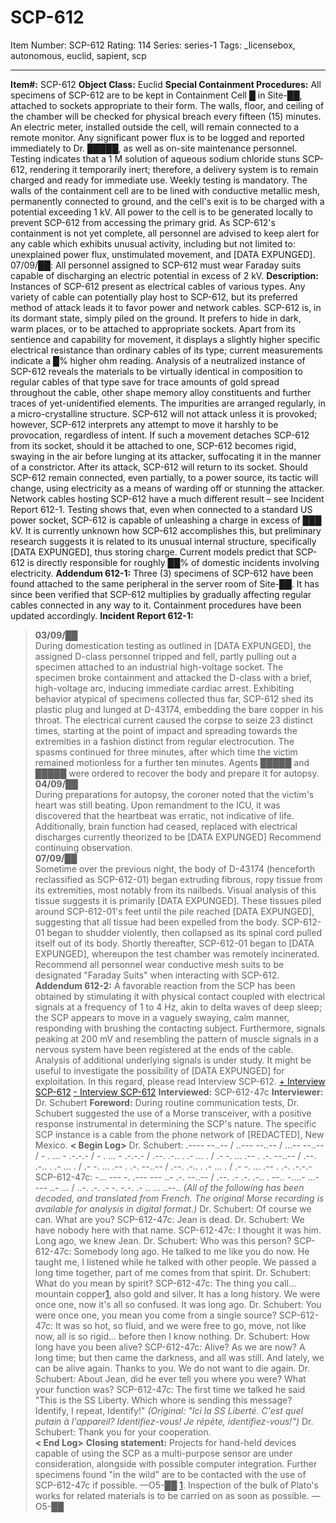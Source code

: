 # SCP-612
Item Number: SCP-612
Rating: 114
Series: series-1
Tags: _licensebox, autonomous, euclid, sapient, scp

---

**Item#:** SCP-612
**Object Class:** Euclid
**Special Containment Procedures:** All specimens of SCP-612 are to be kept in Containment Cell █ in Site-██, attached to sockets appropriate to their form. The walls, floor, and ceiling of the chamber will be checked for physical breach every fifteen (15) minutes. An electric meter, installed outside the cell, will remain connected to a remote monitor. Any significant power flux is to be logged and reported immediately to Dr. █████, as well as on-site maintenance personnel. Testing indicates that a 1 M solution of aqueous sodium chloride stuns SCP-612, rendering it temporarily inert; therefore, a delivery system is to remain charged and ready for immediate use. Weekly testing is mandatory. The walls of the containment cell are to be lined with conductive metallic mesh, permanently connected to ground, and the cell's exit is to be charged with a potential exceeding 1 kV. All power to the cell is to be generated locally to prevent SCP-612 from accessing the primary grid. As SCP-612's containment is not yet complete, all personnel are advised to keep alert for any cable which exhibits unusual activity, including but not limited to: unexplained power flux, unstimulated movement, and [DATA EXPUNGED].
07/09/██: All personnel assigned to SCP-612 must wear Faraday suits capable of discharging an electric potential in excess of 2 kV.
**Description:** Instances of SCP-612 present as electrical cables of various types. Any variety of cable can potentially play host to SCP-612, but its preferred method of attack leads it to favor power and network cables.
SCP-612 is, in its dormant state, simply piled on the ground. It prefers to hide in dark, warm places, or to be attached to appropriate sockets. Apart from its sentience and capability for movement, it displays a slightly higher specific electrical resistance than ordinary cables of its type; current measurements indicate a █% higher ohm reading. Analysis of a neutralized instance of SCP-612 reveals the materials to be virtually identical in composition to regular cables of that type save for trace amounts of gold spread throughout the cable, other shape memory alloy constituents and further traces of yet-unidentified elements. The impurities are arranged regularly, in a micro-crystalline structure.
SCP-612 will not attack unless it is provoked; however, SCP-612 interprets any attempt to move it harshly to be provocation, regardless of intent. If such a movement detaches SCP-612 from its socket, should it be attached to one, SCP-612 becomes rigid, swaying in the air before lunging at its attacker, suffocating it in the manner of a constrictor. After its attack, SCP-612 will return to its socket. Should SCP-612 remain connected, even partially, to a power source, its tactic will change, using electricity as a means of warding off or stunning the attacker. Network cables hosting SCP-612 have a much different result – see Incident Report 612-1. Testing shows that, even when connected to a standard US power socket, SCP-612 is capable of unleashing a charge in excess of ███ kV. It is currently unknown how SCP-612 accomplishes this, but preliminary research suggests it is related to its unusual internal structure, specifically [DATA EXPUNGED], thus storing charge.
Current models predict that SCP-612 is directly responsible for roughly ██% of domestic incidents involving electricity.
**Addendum 612-1:** Three (3) specimens of SCP-612 have been found attached to the same peripheral in the server room of Site-██. It has since been verified that SCP-612 multiplies by gradually affecting regular cables connected in any way to it. Containment procedures have been updated accordingly.
**Incident Report 612-1:**
> **03/09/██**  
>  During domestication testing as outlined in [DATA EXPUNGED], the assigned D-class personnel tripped and fell, partly pulling out a specimen attached to an industrial high-voltage socket. The specimen broke containment and attacked the D-class with a brief, high-voltage arc, inducing immediate cardiac arrest. Exhibiting behavior atypical of specimens collected thus far, SCP-612 shed its plastic plug and lunged at D-43174, embedding the bare copper in his throat. The electrical current caused the corpse to seize 23 distinct times, starting at the point of impact and spreading towards the extremities in a fashion distinct from regular electrocution. The spasms continued for three minutes, after which time the victim remained motionless for a further ten minutes. Agents █████ and █████ were ordered to recover the body and prepare it for autopsy.  
>  **04/09/██**  
>  During preparations for autopsy, the coroner noted that the victim's heart was still beating. Upon remandment to the ICU, it was discovered that the heartbeat was erratic, not indicative of life. Additionally, brain function had ceased, replaced with electrical discharges currently theorized to be [DATA EXPUNGED] Recommend continuing observation.  
>  **07/09/██**  
>  Sometime over the previous night, the body of D-43174 (henceforth reclassified as SCP-612-01) began extruding fibrous, ropy tissue from its extremities, most notably from its nailbeds. Visual analysis of this tissue suggests it is primarily [DATA EXPUNGED]. These tissues piled around SCP-612-01's feet until the pile reached [DATA EXPUNGED], suggesting that all tissue had been expelled from the body. SCP-612-01 began to shudder violently, then collapsed as its spinal cord pulled itself out of its body. Shortly thereafter, SCP-612-01 began to [DATA EXPUNGED], whereupon the test chamber was remotely incinerated. Recommend all personnel wear conductive mesh suits to be designated "Faraday Suits" when interacting with SCP-612.
**Addendum 612-2:** A favorable reaction from the SCP has been obtained by stimulating it with physical contact coupled with electrical signals at a frequency of 1 to 4 Hz, akin to delta waves of deep sleep; the SCP appears to move in a vaguely swaying, calm manner, responding with brushing the contacting subject. Furthermore, signals peaking at 200 mV and resembling the pattern of muscle signals in a nervous system have been registered at the ends of the cable. Analysis of additional underlying signals is under study. It might be useful to investigate the possibility of [DATA EXPUNGED] for exploitation. In this regard, please read Interview SCP-612.
[\+ Interview SCP-612](javascript:;)
[\- Interview SCP-612](javascript:;)
**Interviewed:** SCP-612-47c
**Interviewer:** Dr. Schubert
**Foreword:** During routine communication tests, Dr. Schubert suggested the use of a Morse transceiver, with a positive response instrumental in determining the SCP's nature. The specific SCP instance is a cable from the phone network of [REDACTED], New Mexico.
**< Begin Log>**
Dr. Schubert: .---- --..-- / ..--- --..-- / ...-- --..-- / - . ... - .-.-.- / - . ... - .-.-.- / .--. .-.. . .- ... . / .- -. ... .-- . .-. --..-- / .--. .-.. . .- ... . / .- -. ... .-- . .-. --..-- / .--. .-.. . .- ... . / .- -. ... .-- . .-. .-.-.-
SCP-612-47c: -... --- -. .--- --- ..- .-. --..-- / .--. .- .-. .-.. . --.. -....- ...- --- ..- ... / ..-. .-. .- -. -.-. .- .. ... ..--.. 
_(All of the following has been decoded, and translated from French. The original Morse recording is available for analysis in digital format.)_
Dr. Schubert: Of course we can. What are you?
SCP-612-47c: Jean is dead.
Dr. Schubert: We have nobody here with that name.
SCP-612-47c: I thought it was him. Long ago, we knew Jean.
Dr. Schubert: Who was this person?
SCP-612-47c: Somebody long ago. He talked to me like you do now. He taught me, I listened while he talked with other people. We passed a long time together, part of me comes from that spirit.
Dr. Schubert: What do you mean by spirit?
SCP-612-47c: The thing you call… mountain copper[1](javascript:;), also gold and silver. It has a long history. We were once one, now it's all so confused. It was long ago.
Dr. Schubert: You were once one, you mean you come from a single source?
SCP-612-47c: It was so hot, so fluid, and we were free to go, move, not like now, all is so rigid… before then I know nothing.
Dr. Schubert: How long have you been alive?
SCP-612-47c: Alive? As we are now? A long time; but then came the darkness, and all was still. And lately, we can be alive again. Thanks to you. We do not want to die again.
Dr. Schubert: About Jean, did he ever tell you where you were? What your function was?
SCP-612-47c: The first time we talked he said "This is the SS Liberty. Which whore is sending this message? Identify, I repeat, Identify!"
_(Original: "Ici la SS Liberté. C'est quel putain à l'appareil? Identifiez-vous! Je répète, identifiez-vous!")_
Dr. Schubert: Thank you for your cooperation.  
**< End Log>**
**Closing statement:** Projects for hand-held devices capable of using the SCP as a multi-purpose sensor are under consideration, alongside with possible computer integration. Further specimens found "in the wild" are to be contacted with the use of SCP-612-47c if possible. —O5-██
[1](javascript:;). Inspection of the bulk of Plato's works for related materials is to be carried on as soon as possible. —O5-██